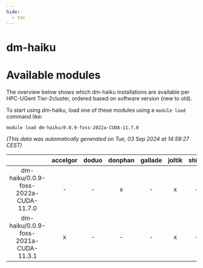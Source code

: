 ```yaml
---
hide:
  - toc
---
```


dm-haiku
========

# Available modules


The overview below shows which dm-haiku installations are available per HPC-UGent Tier-2cluster, ordered based on software version (new to old).

To start using dm-haiku, load one of these modules using a `module load` command like:

```shell
module load dm-haiku/0.0.9-foss-2022a-CUDA-11.7.0
```

*(This data was automatically generated on Tue, 03 Sep 2024 at 14:59:27 CEST)*  

| |accelgor|doduo|donphan|gallade|joltik|shinx|skitty|
| :---: | :---: | :---: | :---: | :---: | :---: | :---: | :---: |
|dm-haiku/0.0.9-foss-2022a-CUDA-11.7.0|-|-|x|-|x|-|-|
|dm-haiku/0.0.9-foss-2021a-CUDA-11.3.1|x|-|-|-|x|-|-|
